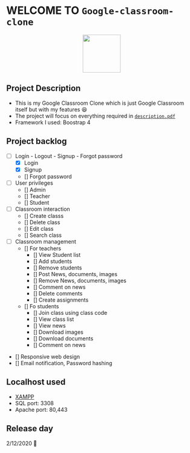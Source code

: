# WELCOME TO `Google-classroom-clone`

<p align = "center">
  <img src = "https://upload.wikimedia.org/wikipedia/commons/thumb/2/25/Google_Classroom_icon.svg/1200px-Google_Classroom_icon.svg.png" width = "100" height = "100"/>
</p>

## Project Description
* This is my Google Classroom Clone which is just Google Classroom itself but with my features :laughing:
* The project will focus on everything required in [`description.pdf`](description.pdf)
* Framework I used: Boostrap 4

## Project backlog

- [ ] Login - Logout - Signup - Forgot password
  - [x] Login
  - [x] Signup
  - [] Forgot password
- [ ] User privileges 
  - [] Admin
  - [] Teacher
  - [] Student
- [ ] Classroom interaction
  - [] Create classs
  - [] Delete class
  - [] Edit class
  - [] Search class
- [ ] Classroom management
  - [] For teachers
    - [] View Student list
    - [] Add students
    - [] Remove students
    - [] Post News, documents, images
    - [] Remove News, documents, images
    - [] Comment on news
    - [] Delete comments
    - [] Create assignments
  - [] Fo students
    - [] Join class using class code
    - [] View class list
    - [] View news
    - [] Download images
    - [] Download documents
    - [] Comment on news
- [] Responsive web design
- [] Email notification, Password hashing

## Localhost used
* [XAMPP](https://www.apachefriends.org/download.html) 
* SQL port: 3308
* Apache port: 80,443

## Release day
2/12/2020 :bicyclist:

